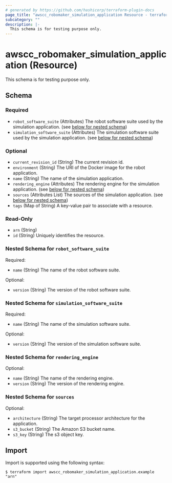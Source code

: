 ```yaml
---
# generated by https://github.com/hashicorp/terraform-plugin-docs
page_title: "awscc_robomaker_simulation_application Resource - terraform-provider-awscc"
subcategory: ""
description: |-
  This schema is for testing purpose only.
---
```


# awscc_robomaker_simulation_application (Resource)

This schema is for testing purpose only.



<!-- schema generated by tfplugindocs -->
## Schema

### Required

- `robot_software_suite` (Attributes) The robot software suite used by the simulation application. (see [below for nested schema](#nestedatt--robot_software_suite))
- `simulation_software_suite` (Attributes) The simulation software suite used by the simulation application. (see [below for nested schema](#nestedatt--simulation_software_suite))

### Optional

- `current_revision_id` (String) The current revision id.
- `environment` (String) The URI of the Docker image for the robot application.
- `name` (String) The name of the simulation application.
- `rendering_engine` (Attributes) The rendering engine for the simulation application. (see [below for nested schema](#nestedatt--rendering_engine))
- `sources` (Attributes List) The sources of the simulation application. (see [below for nested schema](#nestedatt--sources))
- `tags` (Map of String) A key-value pair to associate with a resource.

### Read-Only

- `arn` (String)
- `id` (String) Uniquely identifies the resource.

<a id="nestedatt--robot_software_suite"></a>
### Nested Schema for `robot_software_suite`

Required:

- `name` (String) The name of the robot software suite.

Optional:

- `version` (String) The version of the robot software suite.


<a id="nestedatt--simulation_software_suite"></a>
### Nested Schema for `simulation_software_suite`

Required:

- `name` (String) The name of the simulation software suite.

Optional:

- `version` (String) The version of the simulation software suite.


<a id="nestedatt--rendering_engine"></a>
### Nested Schema for `rendering_engine`

Optional:

- `name` (String) The name of the rendering engine.
- `version` (String) The version of the rendering engine.


<a id="nestedatt--sources"></a>
### Nested Schema for `sources`

Optional:

- `architecture` (String) The target processor architecture for the application.
- `s3_bucket` (String) The Amazon S3 bucket name.
- `s3_key` (String) The s3 object key.

## Import

Import is supported using the following syntax:

```shell
$ terraform import awscc_robomaker_simulation_application.example "arn"
```
